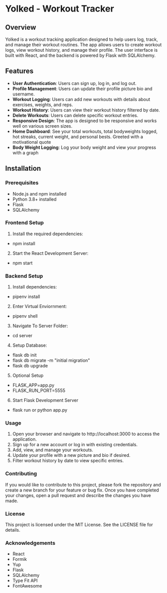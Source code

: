 # Yolked - Workout Tracker

## Overview

Yolked is a workout tracking application designed to help users log, track, and manage their workout routines. The app allows users to create workout logs, view workout history, and manage their profile. The user interface is built with React, and the backend is powered by Flask with SQLAlchemy.

## Features

- **User Authentication**: Users can sign up, log in, and log out.
- **Profile Management**: Users can update their profile picture bio and username.
- **Workout Logging**: Users can add new workouts with details about exercises, weights, and reps.
- **Workout History**: Users can view their workout history filtered by date.
- **Delete Workouts**: Users can delete specific workout entries.
- **Responsive Design**: The app is designed to be responsive and works well on various screen sizes.
- **Home Dashboard**: See your total workouts, total bodyweights logged, hot streaks, current weight, and personal bests. Greeted with a motivational quote
- **Body Weight Logging**: Log your body weight and view your progress with a graph

## Installation

### Prerequisites

- Node.js and npm installed
- Python 3.8+ installed
- Flask
- SQLAlchemy

### Frontend Setup

1. Install the required dependencies:

- npm install

2. Start the React Development Server:

- npm start

### Backend Setup

1. Install dependencies:

- pipenv install

2. Enter Virtual Enviornment:

- pipenv shell

3. Navigate To Server Folder:

- cd server

4. Setup Database:

- flask db init
- flask db migrate -m "initial migration"
- flask db upgrade

5. Optional Setup

- FLASK_APP=app.py
- FLASK_RUN_PORT=5555

6. Start Flask Development Server

- flask run or python app.py

### Usage

1. Open your browser and navigate to http://localhost:3000 to access the application.
2. Sign up for a new account or log in with existing credentials.
3. Add, view, and manage your workouts.
4. Update your profile with a new picture and bio if desired.
5. Filter workout history by date to view specific entries.

### Contributing

If you would like to contribute to this project, please fork the repository and create a new branch for your feature or bug fix. Once you have completed your changes, open a pull request and describe the changes you have made.

### License

This project is licensed under the MIT License. See the LICENSE file for details.

### Acknowledgements

- React
- Formik
- Yup
- Flask
- SQLAlchemy
- Type Fit API
- FontAwesome

